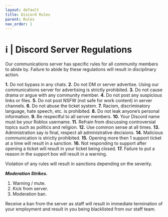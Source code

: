 ```yaml
---
layout: default
title: Discord Rules
parent: Rules
nav_order: 1
---
```


# ℹ️ | Discord Server Regulations
Our communications server has specific rules for all community members to abide by. Failure to abide by these regulations will result in disciplinary action.

**1.** Do not bypass in any chats.
**2.** Do not DM or server advertise. Using our communications server for advertising is strictly prohibited.
**3.** Do not cause drama or argue with any community member.
**4.** Do not post any suspicious links or files.
**5.** Do not post NSFW (not safe for work content) in server channels.
**6.** Do not abuse the ticket system.
**7.** Racism, discriminatory language, hate speech, etc. is prohibited.
**8.** Do not leak anyone’s personal information.
**9.** Be respectful to all server members.
**10.** Your Discord name must be your Roblox username.
**11.** Refrain from discussing controversial topics such as politics and religion.
**12.** Use common sense at all times.
**13.** Administration say is final, respect all administrative decisions.
**14.** Malicious communication is strictly prohibited.
**15.** Opening more then 1 support ticket at a time will result in a sanction. 
**16.** Not responding to support after opening a ticket will result in your ticket being closed.
**17.** Failure to put a reason in the support box will result in a warning.

Violation of any rules will result in sanctions depending on the severity.

**_Moderation Strikes._**
1. Warning / mute.
2. Kick from server.
3. Moderation ban.

Receive a ban from the server as staff will result in immediate termination of your employment and result in you being blacklisted from our staff team. 
